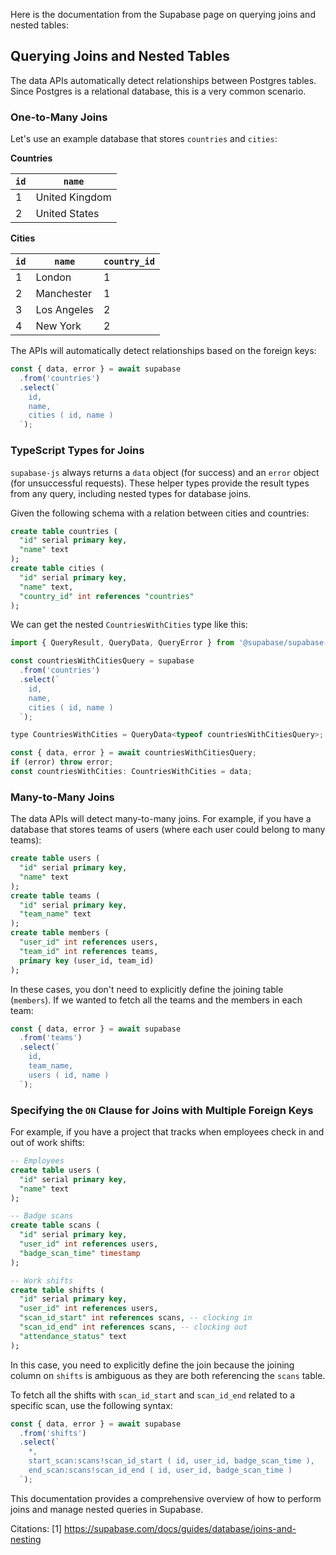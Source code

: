Here is the documentation from the Supabase page on querying joins and nested tables:

## Querying Joins and Nested Tables

The data APIs automatically detect relationships between Postgres tables. Since Postgres is a relational database, this is a very common scenario.

### One-to-Many Joins

Let's use an example database that stores `countries` and `cities`:

**Countries**

| `id` | `name`           |
|------|------------------|
| 1    | United Kingdom    |
| 2    | United States     |

**Cities**

| `id` | `name`       | `country_id` |
|------|--------------|---------------|
| 1    | London       | 1             |
| 2    | Manchester   | 1             |
| 3    | Los Angeles  | 2             |
| 4    | New York     | 2             |

The APIs will automatically detect relationships based on the foreign keys:

```javascript
const { data, error } = await supabase
  .from('countries')
  .select(`
    id,
    name,
    cities ( id, name )
  `);
```

### TypeScript Types for Joins

`supabase-js` always returns a `data` object (for success) and an `error` object (for unsuccessful requests). These helper types provide the result types from any query, including nested types for database joins.

Given the following schema with a relation between cities and countries:

```sql
create table countries (
  "id" serial primary key,
  "name" text
);
create table cities (
  "id" serial primary key,
  "name" text,
  "country_id" int references "countries"
);
```

We can get the nested `CountriesWithCities` type like this:

```javascript
import { QueryResult, QueryData, QueryError } from '@supabase/supabase-js';

const countriesWithCitiesQuery = supabase
  .from('countries')
  .select(`
    id,
    name,
    cities ( id, name )
  `);

type CountriesWithCities = QueryData<typeof countriesWithCitiesQuery>;

const { data, error } = await countriesWithCitiesQuery;
if (error) throw error;
const countriesWithCities: CountriesWithCities = data;
```

### Many-to-Many Joins

The data APIs will detect many-to-many joins. For example, if you have a database that stores teams of users (where each user could belong to many teams):

```sql
create table users (
  "id" serial primary key,
  "name" text
);
create table teams (
  "id" serial primary key,
  "team_name" text
);
create table members (
  "user_id" int references users,
  "team_id" int references teams,
  primary key (user_id, team_id)
);
```

In these cases, you don't need to explicitly define the joining table (`members`). If we wanted to fetch all the teams and the members in each team:

```javascript
const { data, error } = await supabase
  .from('teams')
  .select(`
    id,
    team_name,
    users ( id, name )
  `);
```

### Specifying the `ON` Clause for Joins with Multiple Foreign Keys

For example, if you have a project that tracks when employees check in and out of work shifts:

```sql
-- Employees
create table users (
  "id" serial primary key,
  "name" text
);

-- Badge scans
create table scans (
  "id" serial primary key,
  "user_id" int references users,
  "badge_scan_time" timestamp
);

-- Work shifts
create table shifts (
  "id" serial primary key,
  "user_id" int references users,
  "scan_id_start" int references scans, -- clocking in
  "scan_id_end" int references scans, -- clocking out
  "attendance_status" text
);
```

In this case, you need to explicitly define the join because the joining column on `shifts` is ambiguous as they are both referencing the `scans` table.

To fetch all the shifts with `scan_id_start` and `scan_id_end` related to a specific scan, use the following syntax:

```javascript
const { data, error } = await supabase
  .from('shifts')
  .select(`
    *,
    start_scan:scans!scan_id_start ( id, user_id, badge_scan_time ),
    end_scan:scans!scan_id_end ( id, user_id, badge_scan_time )
  `);
```

This documentation provides a comprehensive overview of how to perform joins and manage nested queries in Supabase.

Citations:
[1] https://supabase.com/docs/guides/database/joins-and-nesting